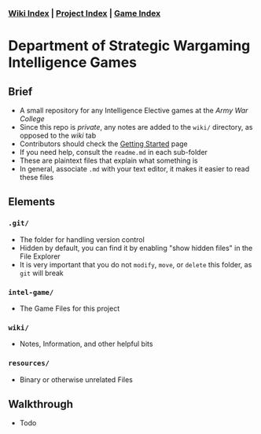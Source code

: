

### [Wiki Index](wiki/index.md) | [Project Index](index.md) | [Game Index](intel-game/index.md)


# Department of Strategic Wargaming Intelligence Games


## Brief
- A small repository for any Intelligence Elective games at the *Army War College*
- Since this repo is *private*, any notes are added to the `wiki/` directory, as opposed to the *wiki* tab
- Contributors should check the [Getting Started](wiki/getting-started.md) page
- If you need help, consult the `readme.md` in each sub-folder
- These are plaintext files that explain what something is
- In general, associate `.md` with your text editor, it makes it easier to read these files



## Elements

### `.git/`
- The folder for handling version control
- Hidden by default, you can find it by enabling "show hidden files" in the File Explorer
- It is very important that you do not `modify`, `move`, or `delete` this folder, as `git` will break

### `intel-game/`
- The Game Files for this project

### `wiki/`
- Notes, Information, and other helpful bits

### `resources/`
- Binary or otherwise unrelated Files



## Walkthrough
- Todo






